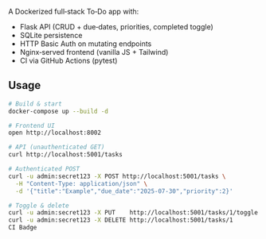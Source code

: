 A Dockerized full‑stack To‑Do app with:
- Flask API (CRUD + due‑dates, priorities, completed toggle)
- SQLite persistence
- HTTP Basic Auth on mutating endpoints
- Nginx‑served frontend (vanilla JS + Tailwind)
- CI via GitHub Actions (pytest)

## Usage

```bash
# Build & start
docker-compose up --build -d

# Frontend UI
open http://localhost:8002

# API (unauthenticated GET)
curl http://localhost:5001/tasks

# Authenticated POST
curl -u admin:secret123 -X POST http://localhost:5001/tasks \
  -H "Content-Type: application/json" \
  -d '{"title":"Example","due_date":"2025-07-30","priority":2}'

# Toggle & delete
curl -u admin:secret123 -X PUT    http://localhost:5001/tasks/1/toggle
curl -u admin:secret123 -X DELETE http://localhost:5001/tasks/1
CI Badge

